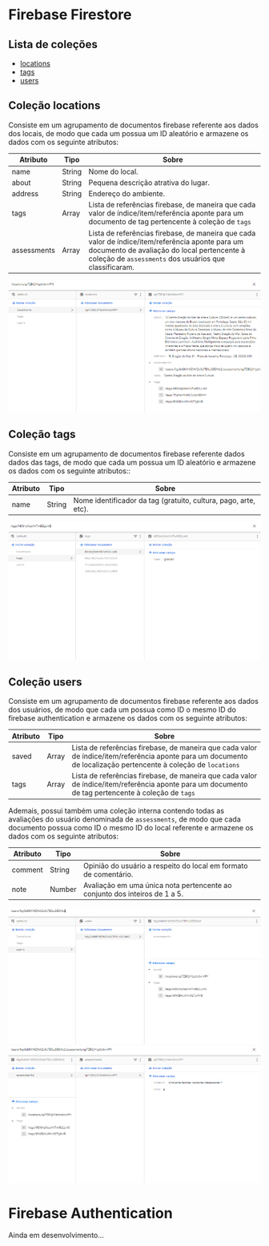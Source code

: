 # Firebase Firestore

## Lista de coleções

- [locations](#coleção-locations)
- [tags](#coleção-tags)
- [users](#coleção-users)



## Coleção **locations**

Consiste em um agrupamento de documentos firebase referente aos dados dos locais, de modo que cada um possua um ID aleatório e armazene os dados com os seguinte atributos:

| Atributo    | Tipo   | Sobre |  
| ------------| ------ | ----- |
| name        | String | Nome do local.                       
| about       | String | Pequena descrição atrativa do lugar. 
| address     | String | Endereço do ambiente.      
| tags        | Array  | Lista de referências firebase, de maneira que cada valor de índice/item/referência aponte para um documento de tag pertencente à coleção de `tags`
| assessments | Array  | Lista de referências firebase, de maneira que cada valor de índice/item/referência aponte para um documento de avaliação do local pertencente à coleção de `assessments` dos usuários que classificaram.

![locations_collection.png](./examples/locations_collection.png)



## Coleção **tags**

Consiste em um agrupamento de documentos firebase referente dados dados das tags, de modo que cada um possua um ID aleatório e armazene os dados com os seguinte atributos::

| Atributo    | Tipo   | Sobre |  
| ------------| ------ | ----- |
| name        | String | Nome identificador da tag (gratuito, cultura, pago, arte, etc).

![tags_collection.png](./examples/tags_collection.png)



## Coleção **users**

Consiste em um agrupamento de documentos firebase referente aos dados dos usuários, de modo que cada um possua como ID o mesmo ID do firebase authentication e armazene os dados com os seguinte atributos:

| Atributo    | Tipo   | Sobre |  
| ------------| ------ | ----- |
| saved       | Array  | Lista de referências firebase, de maneira que cada valor de índice/item/referência aponte para um documento de localização pertencente à coleção de `locations`
| tags        | Array  | Lista de referências firebase, de maneira que cada valor de índice/item/referência aponte para um documento de tag pertencente à coleção de `tags`

Ademais, possui também uma coleção interna contendo todas as avaliações do usuário denominada de `assessments`, de modo que cada documento possua como ID o mesmo ID do local referente e armazene os dados com os seguinte atributos:

| Atributo    | Tipo   | Sobre |  
| ------------| ------ | ----- |
| comment     | String | Opinião do usuário a respeito do local em formato de comentário. 
| note        | Number | Avaliação em uma única nota pertencente ao conjunto dos inteiros de 1 a 5.

![users_collection.png](./examples/users_collection.png)
![users_assessments_collection.png](./examples/users_assessments_collection.png)



# Firebase Authentication

Ainda em desenvolvimento...
